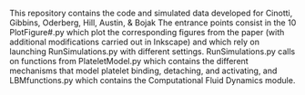 This repository contains the code and simulated data developed for Cinotti, Gibbins, Oderberg, Hill, Austin, & Bojak
The entrance points consist in the 10 PlotFigure#.py which plot the corresponding figures from the paper (with additional modifications carried out in Inkscape) and which rely on launching RunSimulations.py with different settings. RunSimulations.py calls on functions from PlateletModel.py which contains the different mechanisms that model platelet binding, detaching, and activating, and LBMfunctions.py which contains the Computational Fluid Dynamics module.
